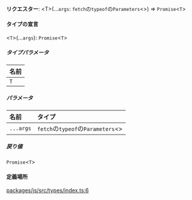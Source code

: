 **リクエスター**: <T\>(...`args`: `fetch`の`typeof`の`Parameters`<\>) => `Promise`<`T`\>

#### タイプの宣言

<`T`\>(...`args`): `Promise`<`T`\>

##### タイプパラメータ

| 名前  |
| :---  |
| `T`   |

##### パラメータ

| 名前      | タイプ                          |
| :-------- | :---------------------------- |
| `...args` | `fetch`の`typeof`の`Parameters`<\> |

##### 戻り値

`Promise`<`T`\>

#### 定義場所

[packages/js/src/types/index.ts:6](https://github.com/logto-io/js/blob/f0f78e6/packages/js/src/types/index.ts#L6)
